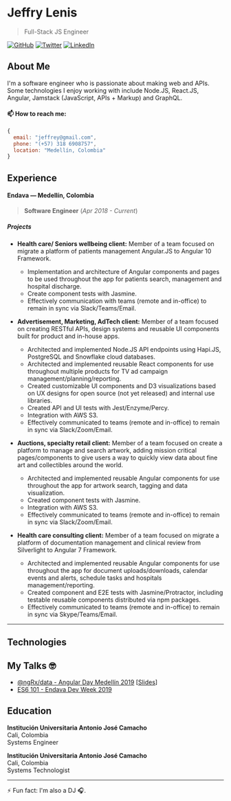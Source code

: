 # Jeffry Lenis 
> Full-Stack JS Engineer
<p>
  <a href="https://github.com/jeffrysteven"><img src="https://img.shields.io/github/followers/jeffrysteven.svg?label=GitHub&style=social" alt="GitHub"></a>
  <a href="https://twitter.com/jeffry_steven"><img src="https://img.shields.io/twitter/follow/jeffry_steven?label=Twitter&style=social" alt="Twitter"></a>
  <a href="https://www.linkedin.com/in/jeffrystevenl"><img src="https://img.shields.io/badge/LinkedIn--_.svg?style=social&logo=linkedin" alt="LinkedIn"></a>
</p>

## About Me

I'm a software engineer who is passionate about making web and APIs. Some technologies I enjoy working with include Node.JS, React.JS, Angular, Jamstack (JavaScript, APIs + Markup) and GraphQL.

#### 📫 How to reach me: 
```javascript
{
  email: "jeffrey@gmail.com",
  phone: "(+57) 318 6908757",
  location: "Medellín, Colombia"
}
```

## Experience 
#### Endava — Medellín, Colombia

> **Software Engineer** (*Apr 2018 - Current*)

##### Projects
  - **Health care/ Seniors wellbeing client:** Member of a team focused on migrate a platform of patients management Angular.JS to Angular 10 Framework.
  
    - Implementation and architecture of Angular components and pages to be used throughout the app for patients search, management and hospital discharge.
    - Create component tests with Jasmine.
    - Effectively communication with teams (remote and in-office) to remain in sync via Slack/Teams/Email.
    
  - **Advertisement, Marketing, AdTech client:** Member of a team focused on creating RESTful APIs, design systems and reusable UI components built for product and in-house apps.
    
    - Architected and implemented Node.JS API endpoints using Hapi.JS, PostgreSQL and Snowflake cloud databases.
    - Architected and implemented reusable React components for use throughout multiple products for TV ad campaign management/planning/reporting.
    - Created customizable UI components and D3 visualizations based on UX designs for open source (not yet released) and internal use libraries.
    - Created API and UI tests with Jest/Enzyme/Percy.
    - Integration with AWS S3.
    - Effectively communicated to teams (remote and in-office) to remain in sync via Slack/Zoom/Email.
    
  - **Auctions, specialty retail client:** Member of a team focused on create a platform to manage and search artwork, adding mission critical pages/components to give users a way to quickly view data about fine art and collectibles around the world.
  
    - Architected and implemented reusable Angular components for use throughout the app for artwork search, tagging and data visualization.
    - Created component tests with Jasmine.
    - Integration with AWS S3.
    - Effectively communicated to teams (remote and in-office) to remain in sync via Slack/Zoom/Email.
    
  - **Health care consulting client:** Member of a team focused on migrate a platform of documentation management and clinical review from Silverlight to Angular 7 Framework.
  
    - Architected and implemented reusable Angular components for use throughout the app for document uploads/downloads, calendar events and alerts, schedule tasks and hospitals management/reporting.
    - Created component and E2E tests with Jasmine/Protractor, including testable reusable components distributed via npm packages.
    - Effectively communicated to teams (remote and in-office) to remain in sync via Skype/Teams/Email.

---

## Technologies

## My Talks :nerd_face:
  - [@ngRx/data - Angular Day Medellín 2019](https://www.evensi.com/angular-day-rutan/312509380) [[Slides](https://docs.google.com/presentation/d/1KM8AT2UJo7q2tPN43F52OvYqGLxyn7RNIJJ-lTrjIH8/edit?usp=sharing)]
  - [ES6 101 - Endava Dev Week 2019](https://docs.google.com/presentation/d/1t2ZAzBgcWGylYkN2yQIssbxjhWlXhEN9KhVUDSCfJkk/edit?usp=sharing)


## Education
**Institución Universitaria Antonio José Camacho**  
Cali, Colombia  
Systems Engineer

**Institución Universitaria Antonio José Camacho**  
Cali, Colombia  
Systems Technologist

---
⚡ Fun fact: I'm also a DJ 🎧.

